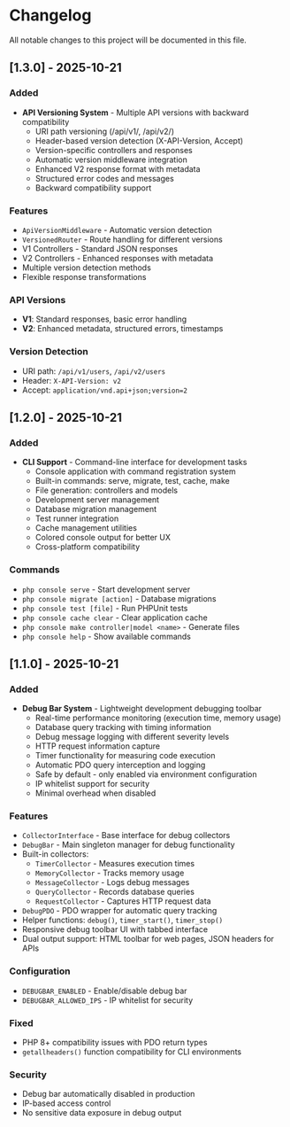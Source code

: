 # Changelog

All notable changes to this project will be documented in this file.

## [1.3.0] - 2025-10-21

### Added
- **API Versioning System** - Multiple API versions with backward compatibility
  - URI path versioning (/api/v1/, /api/v2/)
  - Header-based version detection (X-API-Version, Accept)
  - Version-specific controllers and responses
  - Automatic version middleware integration
  - Enhanced V2 response format with metadata
  - Structured error codes and messages
  - Backward compatibility support

### Features
- `ApiVersionMiddleware` - Automatic version detection
- `VersionedRouter` - Route handling for different versions
- V1 Controllers - Standard JSON responses
- V2 Controllers - Enhanced responses with metadata
- Multiple version detection methods
- Flexible response transformations

### API Versions
- **V1**: Standard responses, basic error handling
- **V2**: Enhanced metadata, structured errors, timestamps

### Version Detection
- URI path: `/api/v1/users`, `/api/v2/users`
- Header: `X-API-Version: v2`
- Accept: `application/vnd.api+json;version=2`

## [1.2.0] - 2025-10-21

### Added
- **CLI Support** - Command-line interface for development tasks
  - Console application with command registration system
  - Built-in commands: serve, migrate, test, cache, make
  - File generation: controllers and models
  - Development server management
  - Database migration management
  - Test runner integration
  - Cache management utilities
  - Colored console output for better UX
  - Cross-platform compatibility

### Commands
- `php console serve` - Start development server
- `php console migrate [action]` - Database migrations
- `php console test [file]` - Run PHPUnit tests
- `php console cache clear` - Clear application cache
- `php console make controller|model <name>` - Generate files
- `php console help` - Show available commands

## [1.1.0] - 2025-10-21

### Added
- **Debug Bar System** - Lightweight development debugging toolbar
  - Real-time performance monitoring (execution time, memory usage)
  - Database query tracking with timing information
  - Debug message logging with different severity levels
  - HTTP request information capture
  - Timer functionality for measuring code execution
  - Automatic PDO query interception and logging
  - Safe by default - only enabled via environment configuration
  - IP whitelist support for security
  - Minimal overhead when disabled

### Features
- `CollectorInterface` - Base interface for debug collectors
- `DebugBar` - Main singleton manager for debug functionality
- Built-in collectors:
  - `TimerCollector` - Measures execution times
  - `MemoryCollector` - Tracks memory usage
  - `MessageCollector` - Logs debug messages
  - `QueryCollector` - Records database queries
  - `RequestCollector` - Captures HTTP request data
- `DebugPDO` - PDO wrapper for automatic query tracking
- Helper functions: `debug()`, `timer_start()`, `timer_stop()`
- Responsive debug toolbar UI with tabbed interface
- Dual output support: HTML toolbar for web pages, JSON headers for APIs

### Configuration
- `DEBUGBAR_ENABLED` - Enable/disable debug bar
- `DEBUGBAR_ALLOWED_IPS` - IP whitelist for security

### Fixed
- PHP 8+ compatibility issues with PDO return types
- `getallheaders()` function compatibility for CLI environments

### Security
- Debug bar automatically disabled in production
- IP-based access control
- No sensitive data exposure in debug output